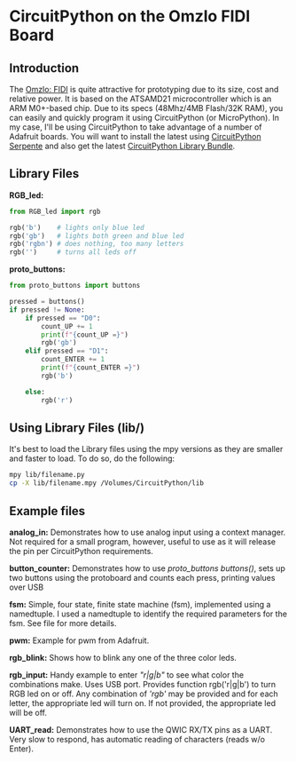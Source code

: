 # CircuitPython on the Omzlo FIDI Board
## Introduction
The [Omzlo: FIDI](https://www.omzlo.com/articles/fidi-a-tiny-board-for-super-fast-prototyping-with-circuitpython) is quite attractive for prototyping due to its size, cost and relative power. It is based on the ATSAMD21 microcontroller which is an ARM M0+-based chip. Due to its specs (48Mhz/4MB Flash/32K RAM), you can easily and quickly program it using CircuitPython (or MicroPython). In my case, I'll be using CircuitPython to take advantage of a number of Adafruit boards. You will want to install the latest  using [CircuitPython Serpente](https://circuitpython.org/board/serpente/) and also get the latest [CircuitPython Library Bundle](https://circuitpython.org/libraries).

## Library Files
**RGB_led:** 
```python
from RGB_led import rgb

rgb('b') 	# lights only blue led
rgb('gb') 	# lights both green and blue led
rgb('rgbn')	# does nothing, too many letters
rgb('')		# turns all leds off
```
**proto_buttons:**
```python
from proto_buttons import buttons

pressed = buttons()
if pressed != None:
    if pressed == "D0":
        count_UP += 1
        print(f"{count_UP =}")
        rgb('gb')
    elif pressed == "D1":
        count_ENTER += 1
        print(f"{count_ENTER =}")
        rgb('b')

    else:
        rgb('r')

```

## Using Library Files (lib/)
It's best to load the Library files using the mpy versions as they are smaller and faster to load. To do so, do the following:
```bash
mpy lib/filename.py
cp -X lib/filename.mpy /Volumes/CircuitPython/lib
```
## Example files
**analog_in:**
Demonstrates how to use analog input using a context manager. Not required for a small program, however, useful to use as it will release the pin per CircuitPython requirements.

**button_counter:**
Demonstrates how to use *proto_buttons buttons()*, sets up two buttons using the protoboard and counts each press, printing values over USB

**fsm:**
Simple, four state, finite state machine (fsm), implemented using a namedtuple. I used a namedtuple to identify the required parameters for the fsm. See file for more details.

**pwm:**
Example for pwm from Adafruit.

**rgb_blink:**
Shows how to blink any one of the three color leds.

**rgb_input:**
Handy example to enter *"r|g|b"* to see what color the combinations make. Uses USB port. Provides function rgb('r|g|b') to turn RGB led on or off. Any combination of *'rgb'* may be provided and for each letter, the appropriate led will turn on. If not provided, the appropriate led will be off.

**UART_read:**
Demonstrates how to use the QWIC RX/TX pins as a UART. Very slow to respond, has automatic reading of characters (reads w/o Enter).

